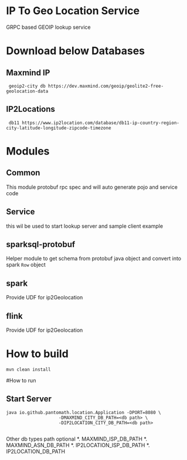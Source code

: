 # IP To Geo Location Service
GRPC based GEOIP lookup service

# Download below Databases 
  ## Maxmind IP 
     geoip2-city db https://dev.maxmind.com/geoip/geolite2-free-geolocation-data
  ## IP2Locations
     db11 https://www.ip2location.com/database/db11-ip-country-region-city-latitude-longitude-zipcode-timezone


# Modules
## Common
  This module protobuf rpc spec and will auto generate pojo and service code
## Service 
  this wil be used to start lookup server and sample client example
## sparksql-protobuf
   Helper module to get schema from protobuf java object and convert into spark `Row` object
## spark 
  Provide UDF for ip2Geolocation
## flink
Provide UDF for ip2Geolocation

# How to build
```shell
mvn clean install
```

#How to run
## Start Server 
```shell
java io.github.pantomath.location.Application -DPORT=8080 \
                    -DMAXMIND_CITY_DB_PATH=<db path> \
                    -DIP2LOCATION_CITY_DB_PATH=<db path> 
                    
```

Other db types path optional
*. MAXMIND_ISP_DB_PATH
*. MAXMIND_ASN_DB_PATH
*. IP2LOCATION_ISP_DB_PATH
*. IP2LOCATION_DB_PATH